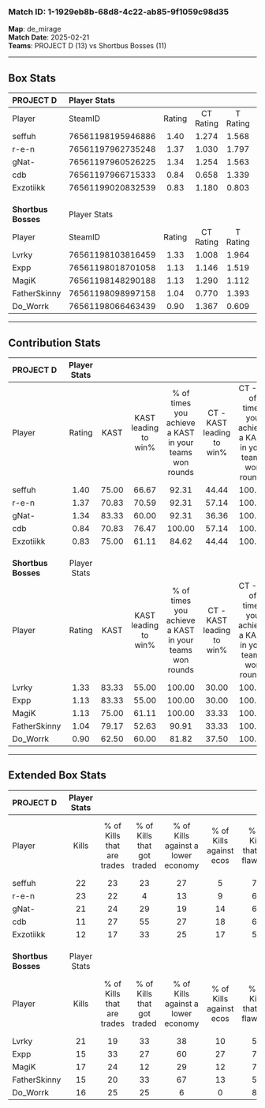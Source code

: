 ### Match ID: 1-1929eb8b-68d8-4c22-ab85-9f1059c98d35  
**Map**: de_mirage  
**Match Date**: 2025-02-21  
**Teams**: PROJECT D (13) vs Shortbus Bosses (11)  

---  

## Box Stats  

| **PROJECT D**       | Player Stats      |        |           |          |       |      |       |         |        |      |     |
| :- | :- | :-: | :-: | :-: | :-: | :-: | :-: | :-: | :-: | :-: | :-: |
| Player              | SteamID           | Rating | CT Rating | T Rating | KAST  | ADR  | Kills | Assists | Deaths | K/D  | HS% |
| seffuh              | 76561198195946886 |  1.40  |   1.274   |  1.568   | 75.00 | 99.5 |  22   |    8    |   16   | 1.38 | 59  |
| r-e-n               | 76561197962735248 |  1.37  |   1.030   |  1.797   | 70.83 | 91.2 |  23   |    6    |   16   | 1.44 | 52  |
| gNat-               | 76561197960526225 |  1.34  |   1.254   |  1.563   | 83.33 | 79.5 |  21   |    4    |   16   | 1.31 | 33  |
| cdb                 | 76561197966715333 |  0.84  |   0.658   |  1.339   | 70.83 | 72.0 |  11   |    9    |   18   | 0.61 | 63  |
| Exzotiikk           | 76561199020832539 |  0.83  |   1.180   |  0.803   | 75.00 | 58.8 |  12   |    5    |   19   | 0.63 | 25  |
|                     |                   |        |           |          |       |      |       |         |        |      |     |
|                     |                   |        |           |          |       |      |       |         |        |      |     |
|                     |                   |        |           |          |       |      |       |         |        |      |     |
| **Shortbus Bosses** | Player Stats      |        |           |          |       |      |       |         |        |      |     |
| Player              | SteamID           | Rating | CT Rating | T Rating | KAST  | ADR  | Kills | Assists | Deaths | K/D  | HS% |
| Lvrky               | 76561198103816459 |  1.33  |   1.008   |  1.964   | 83.33 | 89.5 |  21   |    4    |   18   | 1.17 | 42  |
| Expp                | 76561198018701058 |  1.13  |   1.146   |  1.519   | 83.33 | 85.4 |  15   |   10    |   18   | 0.83 | 53  |
| MagiK               | 76561198148290188 |  1.13  |   1.290   |  1.112   | 75.00 | 84.0 |  17   |    5    |   17   | 1.00 | 35  |
| FatherSkinny        | 76561198098997158 |  1.04  |   0.770   |  1.393   | 79.17 | 61.2 |  15   |    4    |   16   | 0.94 | 46  |
| Do_Worrk            | 76561198066463439 |  0.90  |   1.367   |  0.609   | 62.50 | 77.1 |  16   |    6    |   21   | 0.76 | 43  |
---  

## Contribution Stats  

| **PROJECT D**       | Player Stats |       |                      |                                                        |                           |                                                             |                          |                                                            |
| :- | :-: | :-: | :-: | :-: | :-: | :-: | :-: | :-: |
| Player              |    Rating    | KAST  | KAST leading to win% | % of times you achieve a KAST in your teams won rounds | CT - KAST leading to win% | CT - % of times you achieve a KAST in your teams won rounds | T - KAST leading to win% | T - % of times you achieve a KAST in your teams won rounds |
| seffuh              |     1.40     | 75.00 |        66.67         |                         92.31                          |           44.44           |                           100.00                            |          88.89           |                           88.89                            |
| r-e-n               |     1.37     | 70.83 |        70.59         |                         92.31                          |           57.14           |                           100.00                            |          80.00           |                           88.89                            |
| gNat-               |     1.34     | 83.33 |        60.00         |                         92.31                          |           36.36           |                           100.00                            |          88.89           |                           88.89                            |
| cdb                 |     0.84     | 70.83 |        76.47         |                         100.00                         |           57.14           |                           100.00                            |          90.00           |                           100.00                           |
| Exzotiikk           |     0.83     | 75.00 |        61.11         |                         84.62                          |           44.44           |                           100.00                            |          77.78           |                           77.78                            |
|                     |              |       |                      |                                                        |                           |                                                             |                          |                                                            |
|                     |              |       |                      |                                                        |                           |                                                             |                          |                                                            |
|                     |              |       |                      |                                                        |                           |                                                             |                          |                                                            |
| **Shortbus Bosses** | Player Stats |       |                      |                                                        |                           |                                                             |                          |                                                            |
| Player              |    Rating    | KAST  | KAST leading to win% | % of times you achieve a KAST in your teams won rounds | CT - KAST leading to win% | CT - % of times you achieve a KAST in your teams won rounds | T - KAST leading to win% | T - % of times you achieve a KAST in your teams won rounds |
| Lvrky               |     1.33     | 83.33 |        55.00         |                         100.00                         |           30.00           |                           100.00                            |          80.00           |                           100.00                           |
| Expp                |     1.13     | 83.33 |        55.00         |                         100.00                         |           30.00           |                           100.00                            |          80.00           |                           100.00                           |
| MagiK               |     1.13     | 75.00 |        61.11         |                         100.00                         |           33.33           |                           100.00                            |          88.89           |                           100.00                           |
| FatherSkinny        |     1.04     | 79.17 |        52.63         |                         90.91                          |           33.33           |                           100.00                            |          70.00           |                           87.50                            |
| Do_Worrk            |     0.90     | 62.50 |        60.00         |                         81.82                          |           37.50           |                           100.00                            |          85.71           |                           75.00                            |
---  

## Extended Box Stats  

| **PROJECT D**       | Player Stats |                            |                            |                                    |                         |                              |                                 |        |                             |                                     |                          |                               |                            |
| :- | :-: | :-: | :-: | :-: | :-: | :-: | :-: | :-: | :-: | :-: | :-: | :-: | :-: |
| Player              |    Kills     | % of Kills that are trades | % of Kills that got traded | % of Kills against a lower economy | % of Kills against ecos | % of Kills that are flawless | % of Kills that are close duels | Deaths | % of Deaths that get traded | % of Deaths against a lower economy | % of Deaths against ecos | % of Deaths that are flawless | % of Deaths that are close |
| seffuh              |      22      |             23             |             23             |                 27                 |            5            |              73              |                0                |   16   |             13              |                  6                  |            0             |              63               |             19             |
| r-e-n               |      23      |             22             |             4              |                 13                 |            9            |              65              |                9                |   16   |             19              |                 13                  |            6             |              44               |             6              |
| gNat-               |      21      |             24             |             29             |                 19                 |           14            |              62              |               14                |   16   |             19              |                  6                  |            0             |              81               |             6              |
| cdb                 |      11      |             27             |             55             |                 27                 |           18            |              64              |                9                |   18   |             39              |                 11                  |            6             |              67               |             6              |
| Exzotiikk           |      12      |             17             |             33             |                 25                 |           17            |              58              |                0                |   19   |             37              |                 11                  |            5             |              74               |             16             |
|                     |              |                            |                            |                                    |                         |                              |                                 |        |                             |                                     |                          |                               |                            |
|                     |              |                            |                            |                                    |                         |                              |                                 |        |                             |                                     |                          |                               |                            |
|                     |              |                            |                            |                                    |                         |                              |                                 |        |                             |                                     |                          |                               |                            |
| **Shortbus Bosses** | Player Stats |                            |                            |                                    |                         |                              |                                 |        |                             |                                     |                          |                               |                            |
| Player              |    Kills     | % of Kills that are trades | % of Kills that got traded | % of Kills against a lower economy | % of Kills against ecos | % of Kills that are flawless | % of Kills that are close duels | Deaths | % of Deaths that get traded | % of Deaths against a lower economy | % of Deaths against ecos | % of Deaths that are flawless | % of Deaths that are close |
| Lvrky               |      21      |             19             |             33             |                 38                 |           10            |              52              |               10                |   18   |             39              |                 33                  |            0             |              67               |             6              |
| Expp                |      15      |             33             |             27             |                 60                 |           27            |              73              |               13                |   18   |             33              |                 28                  |            0             |              61               |             6              |
| MagiK               |      17      |             24             |             12             |                 29                 |           12            |              71              |                6                |   17   |             18              |                 35                  |            6             |              71               |             12             |
| FatherSkinny        |      15      |             20             |             33             |                 67                 |           13            |              53              |               13                |   16   |             13              |                 25                  |            0             |              56               |             0              |
| Do_Worrk            |      16      |             25             |             25             |                 6                  |            0            |              81              |               13                |   21   |             19              |                 38                  |            10            |              71               |             10             |
